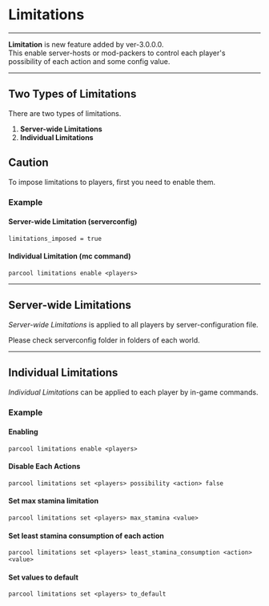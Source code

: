 # Limitations

---

**Limitation** is new feature added by ver-3.0.0.0.  
This enable server-hosts or mod-packers to control each player's possibility of each action and some config value.

---

## Two Types of Limitations

There are two types of limitations.

1. **Server-wide Limitations**
2. **Individual Limitations**

## Caution

To impose limitations to players, first you need to enable them.

### Example

#### Server-wide Limitation (serverconfig)

```text
limitations_imposed = true
```

#### Individual Limitation (mc command)

```text
parcool limitations enable <players>
```

---

## Server-wide Limitations

*Server-wide Limitations* is applied to all players by server-configuration file.

Please check serverconfig folder in folders of each world.

---

## Individual Limitations

*Individual Limitations* can be applied to each player by in-game commands.

### Example

#### Enabling

```text
parcool limitations enable <players>
```

#### Disable Each Actions

```
parcool limitations set <players> possibility <action> false
```

#### Set max stamina limitation

```text
parcool limitations set <players> max_stamina <value>
```

#### Set least stamina consumption of each action

```text
parcool limitations set <players> least_stamina_consumption <action> <value>
```

#### Set values to default

```text
parcool limitations set <players> to_default
```
